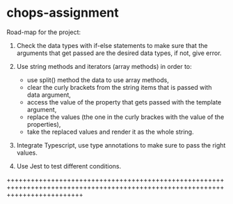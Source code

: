 # chops-assignment

Road-map for the project:

1) Check the data types with if-else statements to make sure that the arguments that get passed are the desired data types, if not, give error.

2) Use string methods and iterators (array methods) in order to:
    
    - use split() method the data to use array methods,
    - clear the curly brackets from the string items that is passed with data argument,
    - access the value of the property that gets passed with the template argument,
    - replace the values (the one in the curly brackes with the value of the properties),
    - take the replaced values and render it as the whole string.

3) Integrate Typescript, use type annotations to make sure to pass the right values.

4) Use Jest to test different conditions.

+++++++++++++++++++++++++++++++++++++++++++++++++++++++++++++++++++++++++++++++++++++++++++++++++++++++++++++++++++++++++++++++